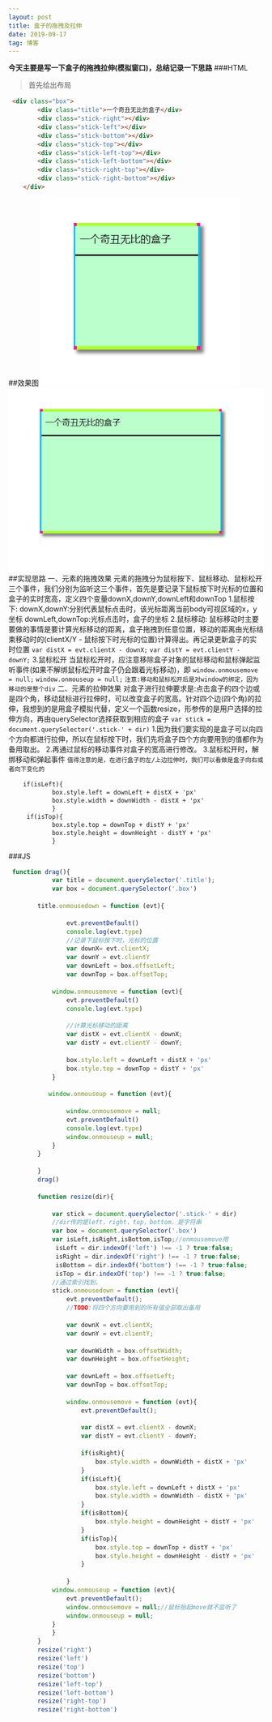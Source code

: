 ```yaml
---
layout: post
title: 盒子的拖拽及拉伸
date: 2019-09-17
tag: 博客
---
```

**今天主要是写一下盒子的拖拽拉伸(模拟窗口)，总结记录一下思路**
###HTML
>首先给出布局
```html
 <div class="box">
        <div class="title">一个奇丑无比的盒子</div>
        <div class="stick-right"></div>
        <div class="stick-left"></div>
        <div class="stick-bottom"></div>
        <div class="stick-top"></div>
        <div class="stick-left-top"></div>
        <div class="stick-left-bottom"></div>
        <div class="stick-right-top"></div>
        <div class="stick-right-bottom"></div>
    </div>
```
##效果图
![](/images/posts/boxes.png)
![](/images/posts/boxes1.png)
##实现思路
    一、元素的拖拽效果
        元素的拖拽分为鼠标按下、鼠标移动、鼠标松开三个事件，我们分别为监听这三个事件，首先是要记录下鼠标按下时光标的位置和盒子的实时宽高，定义四个变量downX,downY,downLeft和downTop
        1.鼠标按下:
            downX,downY:分别代表鼠标点击时，该光标距离当前body可视区域的x，y坐标
            downLeft,downTop:光标点击时，盒子的坐标
        2.鼠标移动:
            鼠标移动时主要要做的事情是要计算光标移动的距离，盒子拖拽到任意位置，移动的距离由光标结束移动时的(clientX/Y - 鼠标按下时光标的位置)计算得出。再记录更新盒子的实时位置
            `var distX = evt.clientX - downX;`
            `var distY = evt.clientY - downY;`
        3.鼠标松开
            当鼠标松开时，应注意移除盒子对象的鼠标移动和鼠标弹起监听事件(如果不解绑鼠标松开时盒子仍会跟着光标移动)，即
            `window.onmousemove = null;`
            `window.onmouseup = null;`
            `注意:移动和鼠标松开后是对window的绑定，因为移动的是整个div`
    二、元素的拉伸效果
        对盒子进行拉伸要求是:点击盒子的四个边或是四个角，移动鼠标进行拉伸时，可以改变盒子的宽高。针对四个边(四个角)的拉伸，我想到的是用盒子模拟代替，定义一个函数resize，形参传的是用户选择的拉伸方向，再由querySelector选择获取到相应的盒子
        `var stick = document.querySelector('.stick-' + dir)`
        1.因为我们要实现的是盒子可以向四个方向都进行拉伸，所以在鼠标按下时，我们先将盒子四个方向要用到的值都作为备用取出。
        2.再通过鼠标的移动事件对盒子的宽高进行修改。
        3.鼠标松开时，解绑移动和弹起事件
        `值得注意的是，在进行盒子的左/上边拉伸时，我们可以看做是盒子向右或者向下变化的`
```
    if(isLeft){
            box.style.left = downLeft + distX + 'px'
            box.style.width = downWidth - distX + 'px'
            }
     if(isTop){
            box.style.top = downTop + distY + 'px'
            box.style.height = downHeight - distY + 'px'
            }
```
###JS
```js
 function drag(){
            var title = document.querySelector('.title');
            var box = document.querySelector('.box')

        title.onmousedown = function (evt){
                
                evt.preventDefault()
                console.log(evt.type)
                //记录下鼠标按下时，光标的位置
                var downX= evt.clientX;
                var downY = evt.clientY
                var downLeft = box.offsetLeft;
                var downTop = box.offsetTop;

            window.onmousemove = function (evt){
                evt.preventDefault()
                console.log(evt.type)

                //计算光标移动的距离
                var distX = evt.clientX - downX;
                var distY = evt.clientY - downY;

                box.style.left = downLeft + distX + 'px'
                box.style.top = downTop + distY + 'px'
            }
                
           window.onmouseup = function (evt){
               
                window.onmousemove = null;
                evt.preventDefault()
                console.log(evt.type)
                window.onmouseup = null;
            }
        }
    
        }
        drag()

        function resize(dir){

            var stick = document.querySelector('.stick-' + dir)
            //dir传的是left，right，top，bottom，是字符串
            var box = document.querySelector('.box')
            var isLeft,isRight,isBottom,isTop;//onmousemove用
             isLeft = dir.indexOf('left') !== -1 ? true:false;
             isRight = dir.indexOf('right') !== -1 ? true:false;
             isBottom = dir.indexOf('bottom') !== -1 ? true:false;
             isTop = dir.indexOf('top') !== -1 ? true:false;
            //通过索引找到，
            stick.onmousedown = function (evt){
                evt.preventDefault();
                //TODO:将四个方向要用到的所有值全部取出备用

                var downX = evt.clientX;
                var downY = evt.clientY;

                var downWidth = box.offsetWidth;
                var downHeight = box.offsetHeight;

                var downLeft = box.offsetLeft;
                var downTop = box.offsetTop;

                window.onmousemove = function (evt){
                    evt.preventDefault();
                   
                    var distX = evt.clientX - downX;
                    var distY = evt.clientY - downY;
                    
                    if(isRight){
                        box.style.width = downWidth + distX + 'px'
                    }
                    if(isLeft){
                        box.style.left = downLeft + distX + 'px'
                        box.style.width = downWidth - distX + 'px'
                    }
                    if(isBottom){
                        box.style.height = downHeight + distY + 'px'
                    }
                    if(isTop){
                        box.style.top = downTop + distY + 'px'
                        box.style.height = downHeight - distY + 'px'
                    }
                    
                }
            window.onmouseup = function (evt){
                evt.preventDefault();
                window.onmousemove = null;//鼠标抬起move就不监听了
                window.onmouseup = null;
            }
            }
        }
        resize('right')
        resize('left')
        resize('top')
        resize('bottom')
        resize('left-top')
        resize('left-bottom')
        resize('right-top')
        resize('right-bottom')
```


